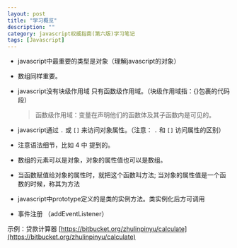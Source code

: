 ```yaml
---
layout: post
title: "学习概览"
description: ""
category: javascript权威指南(第六版)学习笔记
tags: [Javascript]
---
```




- javascript中最重要的类型是对象（理解javascript的对象）

- 数组同样重要。

- javascript没有块级作用域 只有函数级作用域。（块级作用域指：{}包裹的代码段）

    > 函数级作用域：变量在声明他们的函数体及其子函数内是可见的。

- javascript通过 `.` 或 `[]` 来访问对象属性。（注意：  `.` 和 `[]` 访问属性的区别）

- 注意语法细节，比如 4 中 提到的。

- 数组的元素可以是对象，对象的属性值也可以是数组。

- 当函数赋值给对象的属性时，就把这个函数叫方法;  当对象的属性值是一个函数的时候，称其为方法

- javascript中prototype定义的是类的实例方法。类实例化后方可调用

- 事件注册 （addEventListener）

示例：贷款计算器 [https://bitbucket.org/zhulinpinyu/calculate](https://bitbucket.org/zhulinpinyu/calculate)